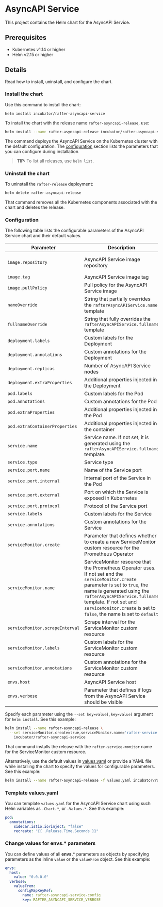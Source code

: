 # AsyncAPI Service

This project contains the Helm chart for the AsyncAPI Service.

## Prerequisites

- Kubernetes v1.14 or higher
- Helm v2.15 or higher

## Details

Read how to install, uninstall, and configure the chart.

### Install the chart

Use this command to install the chart:

``` bash
helm install incubator/rafter-asyncapi-service
```

To install the chart with the release name `rafter-asyncapi-release`, use:

``` bash
helm install --name rafter-asyncapi-release incubator/rafter-asyncapi-service
```

The command deploys the AsyncAPI Service on the Kubernetes cluster with the default configuration. The [configuration](#configuration) section lists the parameters that you can configure during installation.

> **TIP:** To list all releases, use `helm list`.

### Uninstall the chart

To uninstall the `rafter-release` deployment:

``` bash
helm delete rafter-asyncapi-release
```

That command removes all the Kubernetes components associated with the chart and deletes the release.

### Configuration

The following table lists the configurable parameters of the AsyncAPI Service chart and their default values.

| Parameter | Description | Default |
| --- | ---| ---|
| `image.repository` | AsyncAPI Service image repository | `eu.gcr.io/kyma-project/rafter-asyncapi-service` |
| `image.tag` | AsyncAPI Service image tag | `{TAG_NAME}` |
| `image.pullPolicy` | Pull policy for the AsyncAPI Service image | `IfNotPresent` |
| `nameOverride` | String that partially overrides the `rafterAsyncAPIService.name` template | `nil` |
| `fullnameOverride` | String that fully overrides the `rafterAsyncAPIService.fullname` template | `nil` |
| `deployment.labels` | Custom labels for the Deployment | `{}` |
| `deployment.annotations` | Custom annotations for the Deployment | `{}` |
| `deployment.replicas` | Number of AsyncAPI Service nodes | `1` |
| `deployment.extraProperties` | Additional properties injected in the Deployment | `{}` |
| `pod.labels` | Custom labels for the Pod | `{}` |
| `pod.annotations` | Custom annotations for the Pod | `{}` |
| `pod.extraProperties` | Additional properties injected in the Pod | `{}` |
| `pod.extraContainerProperties` | Additional properties injected in the container | `{}` |
| `service.name` | Service name. If not set, it is generated using the `rafterAsyncAPIService.fullname` template. | `nil` |
| `service.type` | Service type | `ClusterIP` |
| `service.port.name` |  Name of the Service port | `http` |
| `service.port.internal` | Internal port of the Service in the Pod | `3000` |
| `service.port.external` | Port on which the Service is exposed in Kubernetes | `80` |
| `service.port.protocol` | Protocol of the Service port | `TCP` |
| `service.labels` | Custom labels for the Service | `{}` |
| `service.annotations` | Custom annotations for the Service | `{}` |
| `serviceMonitor.create` | Parameter that defines whether to create a new ServiceMonitor custom resource for the Prometheus Operator | `false` |
| `serviceMonitor.name` | ServiceMonitor resource that the Prometheus Operator uses. If not set and the `serviceMonitor.create` parameter is set to `true`, the name is generated using the `rafterAsyncAPIService.fullname` template. If not set and `serviceMonitor.create` is set to `false`, the name is set to `default` | `nil` |
| `serviceMonitor.scrapeInterval` | Scrape interval for the ServiceMonitor custom resource | `30s` |
| `serviceMonitor.labels` | Custom labels for the ServiceMonitor custom resource | `{}` |
| `serviceMonitor.annotations` | Custom annotations for the ServiceMonitor custom resource | `{}` |
| `envs.host` | AsyncAPI Service host | `0.0.0.0` |
| `envs.verbose` | Parameter that defines if logs from the AsyncAPI Service should be visible | `true` |

Specify each parameter using the `--set key=value[,key=value]` argument for `helm install`. See this example:

``` bash
helm install --name rafter-asyncapi-release \
  --set serviceMonitor.create=true,serviceMonitor.name="rafter-service-monitor" \
    incubator/rafter-asyncapi-service
```

That command installs the release with the `rafter-service-monitor` name for the ServiceMonitor custom resource.

Alternatively, use the default values in [values.yaml](./values.yaml) or provide a YAML file while installing the chart to specify the values for configurable parameters. See this example:

``` bash
helm install --name rafter-asyncapi-release -f values.yaml incubator/rafter-asyncapi-service
```

### Template values.yaml

You can template `values.yaml` for the AsyncAPI Service chart using such Helm variables as `.Chart.*`, or `.Values.*`. See this example:

``` yaml
pod:
  annotations:
    sidecar.istio.io/inject: "false"
    recreate: "{{ .Release.Time.Seconds }}"
``` 

### Change values for envs.* parameters

You can define values of all **envs.*** parameters as objects by specifying parameters as the inline `value` or the `valueFrom` object. See this example:

``` yaml
envs:
  host:
    value: "0.0.0.0"
  verbose:
    valueFrom:
      configMapKeyRef:
        name: rafter-asyncapi-service-config
        key: RAFTER_ASYNCAPI_SERVICE_VERBOSE
```
